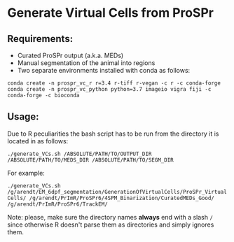 # Generate Virtual Cells from ProSPr

## Requirements:

- Curated ProSPr output (a.k.a. MEDs)
- Manual segmentation of the animal into regions
- Two separate environments installed with conda as follows:

`conda create -n prospr_vc_r r=3.4 r-tiff r-vegan -c r -c conda-forge
conda create -n prospr_vc_python python=3.7 imageio vigra fiji -c conda-forge -c bioconda`

## Usage:

Due to R peculiarities the bash script has to be run from the directory it is located in as follows:

`./generate_VCs.sh /ABSOLUTE/PATH/TO/OUTPUT_DIR /ABSOLUTE/PATH/TO/MEDS_DIR /ABSOLUTE/PATH/TO/SEGM_DIR`

For example:

`./generate_VCs.sh /g/arendt/EM_6dpf_segmentation/GenerationOfVirtualCells/ProSPr_VirtualCells/ /g/arendt/PrImR/ProSPr6/4SPM_Binarization/CuratedMEDs_Good/ /g/arendt/PrImR/ProSPr6/TrackEM/`

Note: please, make sure the directory names __always__ end with a slash `/` since otherwise R doesn't parse them as directories and simply ignores them.
